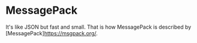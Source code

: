 # MessagePack

It's like JSON but fast and small. That is how MessagePack  is described by [MessagePack]https://msgpack.org/.

